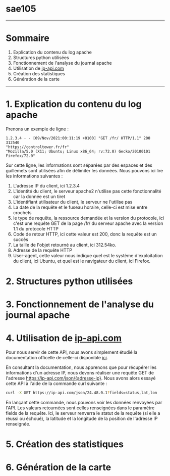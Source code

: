 # sae105

---

# Sommaire

1. Explication du contenu du log apache
2. Structures python utilisées
3. Fonctionnement de l'analyse du journal apache
4. Utilisation de [ip-api.com](https://ip-api.com)
5. Création des statistiques
6. Génération de la carte

---

# 1. Explication du contenu du log apache

Prenons un exemple de ligne :

```log
1.2.3.4 - - [09/Nov/2021:00:11:19 +0100] "GET /fr/ HTTP/1.1" 200 312540 
"https://controltower.fr/fr" 
"Mozilla/5.0 (X11; Ubuntu; Linux x86_64; rv:72.0) Gecko/20100101 Firefox/72.0"
```

Sur cette ligne, les informations sont séparées par des espaces et des guillemets sont utilisées afin de délimiter les données. Nous pouvons
ici lire les informations suivantes :

1. L'adresse IP du client, ici 1.2.3.4
2. L'identité du client, le serveur apache2 n'utilise pas cette fonctionnalité car la donnée est un tiret
3. L'identifiant utilisateur du client, le serveur ne l'utilise pas
4. La date de la requête et le fuseau horaire, celle-ci est mise entre crochets
5. le type de requête, la ressource demandée et la version du protocole, ici c'est une requête GET de la page /fr/ du serveur apache avec
la version 1.1 du protocole HTTP
6. Code de retour HTTP, ici cette valeur est 200, donc la requête est un succès
7. La taille de l'objet retourné au client, ici 312.54ko.
8. Adresse de la requête HTTP
9. User-agent, cette valeur nous indique quel est le système d'exploitation du client, ici Ubuntu, et quel est le navigateur du client, ici
Firefox.

# 2. Structures python utilisées

# 3. Fonctionnement de l'analyse du journal apache

# 4. Utilisation de [ip-api.com](https://ip-api.com)

Pour nous servir de cette API, nous avons simplement étudié la documentation officelle de celle-ci disponible 
[ici](https://ip-api.com/docs/api:json).

En consultant la documentation, nous apprenons que pour récupérer les informations d'un adresse IP, nous devons
réaliser une requête GET de l'adresse https://ip-api.com/json/{adresse-ip}. Nous avons alors essayé cette API à
l'aide de la commande curl suivante :

```bash
curl -X GET https://ip-api.com/json/24.48.0.1?fields=status,lat,lon
```

En lançant cette commande, nous pouvons voir les données renvoyées par l'API. Les valeurs retournées sont celles renseignées dans le paramètre
fields de la requête. Ici, le serveur renverra le statut de la requête (si elle a réussi ou échoué), la latitude et la longitude
de la position de l'adresse IP renseignée.

# 5. Création des statistiques

# 6. Génération de la carte
